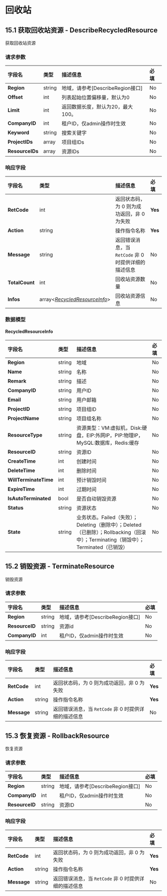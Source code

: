 



# 回收站


    
    
## 15.1 获取回收站资源 - DescribeRecycledResource

获取回收站资源

### 请求参数



| 字段名 | 类型 | 描述信息 | 必填 |
|:---|:---|:---|:---|
| **Region** | string | 地域，请参考[DescribeRegion接口] | No |
| **Offset** | int | 列表起始位置偏移量，默认为0 | No |
| **Limit** | int | 返回数据长度，默认为20，最大100。 | No |
| **CompanyID** | int | 租户ID，仅admin操作时生效 | No |
| **Keyword** | string | 搜索关键字 | No |
| **ProjectIDs** | array<string> | 项目组IDs | No |
| **ResourceIDs** | array<string> | 资源IDs | No |

### 响应字段



| 字段名 | 类型 | 描述信息 | 必填 |
|:---|:---|:---|:---|
| **RetCode** | int | 返回状态码，为 0 则为成功返回，非 0 为失败 | **Yes** |
| **Action** | string | 操作指令名称 | **Yes** |
| **Message** | string | 返回错误消息，当 `RetCode` 非 0 时提供详细的描述信息 | No |
| **TotalCount** | int | 回收站资源数量 | No |
| **Infos** | array<[*RecycledResourceInfo*](#RecycledResourceInfo)> | 回收站资源信息 | No |



### 数据模型


    

    
#### RecycledResourceInfo

| 字段名 | 类型 | 描述信息 | 必填 |
|:---|:---|:---|:---|
| **Region** | string | 地域 | No |
| **Name** | string | 名称 | No |
| **Remark** | string | 描述 | No |
| **CompanyID** | string | 用户ID | No |
| **Email** | string | 用户邮箱 | No |
| **ProjectID** | string | 项目组ID | No |
| **ProjectName** | string | 项目组名称 | No |
| **ResourceType** | string | 资源类型：VM:虚拟机，Disk:硬盘，EIP:外网IP，PIP:物理IP，MySQL:数据库，Redis:缓存 | No |
| **ResourceID** | string | 资源ID | No |
| **CreateTime** | int | 创建时间 | No |
| **DeleteTime** | int | 删除时间 | No |
| **WillTerminateTime** | int | 预计销毁时间 | No |
| **ExpireTime** | int | 过期时间 | No |
| **IsAutoTerminated** | bool | 是否自动销毁资源 | No |
| **Status** | string | 资源状态 | No |
| **State** | string | 业务状态。Failed（失败）；Deleting（删除中）；Deleted（已删除）；Rollbacking（回滚中）；Terminating（销毁中）；Terminated（已销毁） | No |

    

    





    
    
## 15.2 销毁资源 - TerminateResource

销毁资源

### 请求参数



| 字段名 | 类型 | 描述信息 | 必填 |
|:---|:---|:---|:---|
| **Region** | string | 地域，请参考[DescribeRegion接口] | No |
| **ResourceID** | string | 资源id | No |
| **CompanyID** | int | 租户ID，仅admin操作时生效 | No |

### 响应字段



| 字段名 | 类型 | 描述信息 | 必填 |
|:---|:---|:---|:---|
| **RetCode** | int | 返回状态码，为 0 则为成功返回，非 0 为失败 | **Yes** |
| **Action** | string | 操作指令名称 | **Yes** |
| **Message** | string | 返回错误消息，当 `RetCode` 非 0 时提供详细的描述信息 | No |





    
    
## 15.3 恢复资源 - RollbackResource

恢复资源

### 请求参数



| 字段名 | 类型 | 描述信息 | 必填 |
|:---|:---|:---|:---|
| **Region** | string | 地域，请参考[DescribeRegion接口] | No |
| **CompanyID** | int | 租户ID，仅admin操作时生效 | No |
| **ResourceID** | string | 资源ID | No |

### 响应字段



| 字段名 | 类型 | 描述信息 | 必填 |
|:---|:---|:---|:---|
| **RetCode** | int | 返回状态码，为 0 则为成功返回，非 0 为失败 | **Yes** |
| **Action** | string | 操作指令名称 | **Yes** |
| **Message** | string | 返回错误消息，当 `RetCode` 非 0 时提供详细的描述信息 | No |







